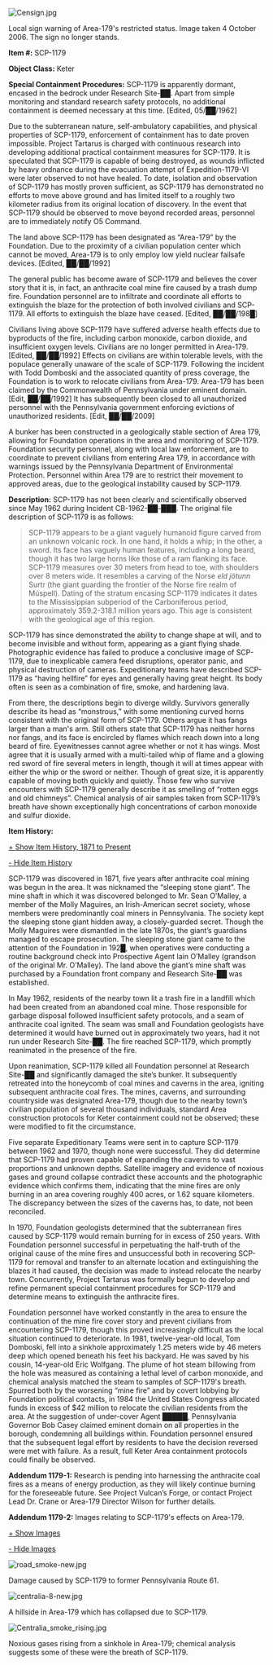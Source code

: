![Censign.jpg](http://scp-wiki.wdfiles.com/local--files/scp-1179/Censign.jpg)

Local sign warning of Area-179's restricted status. Image taken 4 October 2006. The sign no longer stands.

**Item #:** SCP-1179

**Object Class:** Keter

**Special Containment Procedures:** SCP-1179 is apparently dormant, encased in the bedrock under Research Site-██. Apart from simple monitoring and standard research safety protocols, no additional containment is deemed necessary at this time. \[Edited, 05/██/1962\]

Due to the subterranean nature, self-ambulatory capabilities, and physical properties of SCP-1179, enforcement of containment has to date proven impossible. Project Tartarus is charged with continuous research into developing additional practical containment measures for SCP-1179. It is speculated that SCP-1179 is capable of being destroyed, as wounds inflicted by heavy ordnance during the evacuation attempt of Expedition-1179-VI were later observed to not have healed. To date, isolation and observation of SCP-1179 has mostly proven sufficient, as SCP-1179 has demonstrated no efforts to move above ground and has limited itself to a roughly two kilometer radius from its original location of discovery. In the event that SCP-1179 should be observed to move beyond recorded areas, personnel are to immediately notify O5 Command.

The land above SCP-1179 has been designated as “Area-179” by the Foundation. Due to the proximity of a civilian population center which cannot be moved, Area-179 is to only employ low yield nuclear failsafe devices. \[Edited, ██/██/1992\]

The general public has become aware of SCP-1179 and believes the cover story that it is, in fact, an anthracite coal mine fire caused by a trash dump fire. Foundation personnel are to infiltrate and coordinate all efforts to extinguish the blaze for the protection of both involved civilians and SCP-1179. All efforts to extinguish the blaze have ceased. \[Edited, ██/██/198█\]

Civilians living above SCP-1179 have suffered adverse health effects due to byproducts of the fire, including carbon monoxide, carbon dioxide, and insufficient oxygen levels. Civilians are no longer permitted in Area-179. \[Edited, ██/██/1992\] Effects on civilians are within tolerable levels, with the populace generally unaware of the scale of SCP-1179. Following the incident with Todd Domboski and the associated quantity of press coverage, the Foundation is to work to relocate civilians from Area-179. Area-179 has been claimed by the Commonwealth of Pennsylvania under eminent domain. \[Edit, ██/██/1992\] It has subsequently been closed to all unauthorized personnel with the Pennsylvania government enforcing evictions of unauthorized residents. \[Edit, ██/██/2009\]

A bunker has been constructed in a geologically stable section of Area 179, allowing for Foundation operations in the area and monitoring of SCP-1179. Foundation security personnel, along with local law enforcement, are to coordinate to prevent civilians from entering Area 179, in accordance with warnings issued by the Pennsylvania Department of Environmental Protection. Personnel within Area 179 are to restrict their movement to approved areas, due to the geological instability caused by SCP-1179.

**Description:** SCP-1179 has not been clearly and scientifically observed since May 1962 during Incident CB-1962-██-███. The original file description of SCP-1179 is as follows:

> SCP-1179 appears to be a giant vaguely humanoid figure carved from an unknown volcanic rock. In one hand, it holds a whip; in the other, a sword. Its face has vaguely human features, including a long beard, though it has two large horns like those of a ram flanking its face. SCP-1179 measures over 30 meters from head to toe, with shoulders over 8 meters wide. It resembles a carving of the Norse _eld jötunn_ Surtr (the giant guarding the frontier of the Norse fire realm of Múspell). Dating of the stratum encasing SCP-1179 indicates it dates to the Mississippian subperiod of the Carboniferous period, approximately 359.2-318.1 million years ago. This age is consistent with the geological age of this region.

SCP-1179 has since demonstrated the ability to change shape at will, and to become invisible and without form, appearing as a giant flying shade. Photographic evidence has failed to produce a conclusive image of SCP-1179, due to inexplicable camera feed disruptions, operator panic, and physical destruction of cameras. Expeditionary teams have described SCP-1179 as “having hellfire” for eyes and generally having great height. Its body often is seen as a combination of fire, smoke, and hardening lava.

From there, the descriptions begin to diverge wildly. Survivors generally describe its head as “monstrous,” with some mentioning curved horns consistent with the original form of SCP-1179. Others argue it has fangs larger than a man's arm. Still others state that SCP-1179 has neither horns nor fangs, and its face is encircled by flames which reach down into a long beard of fire. Eyewitnesses cannot agree whether or not it has wings. Most agree that it is usually armed with a multi-tailed whip of flame and a glowing red sword of fire several meters in length, though it will at times appear with either the whip or the sword or neither. Though of great size, it is apparently capable of moving both quickly and quietly. Those few who survive encounters with SCP-1179 generally describe it as smelling of “rotten eggs and old chimneys”. Chemical analysis of air samples taken from SCP-1179’s breath have shown exceptionally high concentrations of carbon monoxide and sulfur dioxide.

**Item History:**

[+ Show Item History, 1871 to Present](javascript:;)

[\- Hide Item History](javascript:;)

SCP-1179 was discovered in 1871, five years after anthracite coal mining was begun in the area. It was nicknamed the “sleeping stone giant”. The mine shaft in which it was discovered belonged to Mr. Sean O’Malley, a member of the Molly Maguires, an Irish-American secret society, whose members were predominantly coal miners in Pennsylvania. The society kept the sleeping stone giant hidden away, a closely-guarded secret. Though the Molly Maguires were dismantled in the late 1870s, the giant’s guardians managed to escape prosecution. The sleeping stone giant came to the attention of the Foundation in 192█, when operatives were conducting a routine background check into Prospective Agent Iain O’Malley (grandson of the original Mr. O’Malley). The land above the giant’s mine shaft was purchased by a Foundation front company and Research Site-██ was established.

In May 1962, residents of the nearby town lit a trash fire in a landfill which had been created from an abandoned coal mine. Those responsible for garbage disposal followed insufficient safety protocols, and a seam of anthracite coal ignited. The seam was small and Foundation geologists have determined it would have burned out in approximately two years, had it not run under Research Site-██. The fire reached SCP-1179, which promptly reanimated in the presence of the fire.

Upon reanimation, SCP-1179 killed all Foundation personnel at Research Site-██ and significantly damaged the site’s bunker. It subsequently retreated into the honeycomb of coal mines and caverns in the area, igniting subsequent anthracite coal fires. The mines, caverns, and surrounding countryside was designated Area-179, though due to the nearby town’s civilian population of several thousand individuals, standard Area construction protocols for Keter containment could not be observed; these were modified to fit the circumstance.

Five separate Expeditionary Teams were sent in to capture SCP-1179 between 1962 and 1970, though none were successful. They did determine that SCP-1179 had proven capable of expanding the caverns to vast proportions and unknown depths. Satellite imagery and evidence of noxious gases and ground collapse contradict these accounts and the photographic evidence which confirms them, indicating that the mine fires are only burning in an area covering roughly 400 acres, or 1.62 square kilometers. The discrepancy between the sizes of the caverns has, to date, not been reconciled.

In 1970, Foundation geologists determined that the subterranean fires caused by SCP-1179 would remain burning for in excess of 250 years. With Foundation personnel successful in perpetuating the half-truth of the original cause of the mine fires and unsuccessful both in recovering SCP-1179 for removal and transfer to an alternate location and extinguishing the blazes it had caused, the decision was made to instead relocate the nearby town. Concurrently, Project Tartarus was formally begun to develop and refine permanent special containment procedures for SCP-1179 and determine means to extinguish the anthracite fires.

Foundation personnel have worked constantly in the area to ensure the continuation of the mine fire cover story and prevent civilians from encountering SCP-1179, though this proved increasingly difficult as the local situation continued to deteriorate. In 1981, twelve-year-old local, Tom Domboski, fell into a sinkhole approximately 1.25 meters wide by 46 meters deep which opened beneath his feet his backyard. He was saved by his cousin, 14-year-old Eric Wolfgang. The plume of hot steam billowing from the hole was measured as containing a lethal level of carbon monoxide, and chemical analysis matched the steam to samples of SCP-1179's breath. Spurred both by the worsening “mine fire” and by covert lobbying by Foundation political contacts, in 1984 the United States Congress allocated funds in excess of $42 million to relocate the civilian residents from the area. At the suggestion of under-cover Agent █████, Pennsylvania Governor Bob Casey claimed eminent domain on all properties in the borough, condemning all buildings within. Foundation personnel ensured that the subsequent legal effort by residents to have the decision reversed were met with failure. As a result, full Keter Area containment protocols could finally be observed.

**Addendum 1179-1:** Research is pending into harnessing the anthracite coal fires as a means of energy production, as they will likely continue burning for the foreseeable future. See Project Vulcan’s Forge, or contact Project Lead Dr. Crane or Area-179 Director Wilson for further details.

**Addendum 1179-2:** Images relating to SCP-1179's effects on Area-179.

[+ Show Images](javascript:;)

[\- Hide Images](javascript:;)

![road_smoke-new.jpg](http://scp-wiki.wdfiles.com/local--files/scp-1179/road_smoke-new.jpg)

Damage caused by SCP-1179 to former Pennsylvania Route 61.

![centralia-8-new.jpg](http://scp-wiki.wdfiles.com/local--files/scp-1179/centralia-8-new.jpg)

A hillside in Area-179 which has collapsed due to SCP-1179.

![Centralia_smoke_rising.jpg](http://scp-wiki.wdfiles.com/local--files/scp-1179/Centralia_smoke_rising.jpg)

Noxious gases rising from a sinkhole in Area-179; chemical analysis suggests some of these were the breath of SCP-1179.